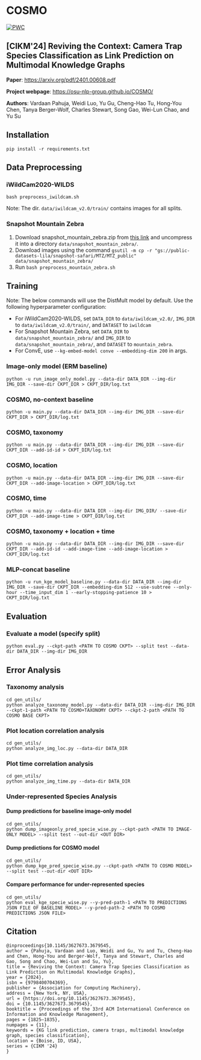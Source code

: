 
# COSMO

[![PWC](https://img.shields.io/endpoint.svg?url=https://paperswithcode.com/badge/bringing-back-the-context-camera-trap-species/image-classification-on-iwildcam2020-wilds)](https://paperswithcode.com/sota/image-classification-on-iwildcam2020-wilds?p=bringing-back-the-context-camera-trap-species)

## [CIKM'24] Reviving the Context: Camera Trap Species Classification as Link Prediction on Multimodal Knowledge Graphs

**Paper**: https://arxiv.org/pdf/2401.00608.pdf

**Project webpage**: https://osu-nlp-group.github.io/COSMO/

**Authors**: Vardaan Pahuja, Weidi Luo, Yu Gu, Cheng-Hao Tu, Hong-You Chen, Tanya Berger-Wolf, Charles Stewart, Song Gao, Wei-Lun Chao, and Yu Su

## Installation

```
pip install -r requirements.txt
```

## Data Preprocessing

### iWildCam2020-WILDS
```
bash preprocess_iwildcam.sh
```
Note: The dir. `data/iwildcam_v2.0/train/` contains images for all splits.

### Snapshot Mountain Zebra
1. Download snapshot_mountain_zebra.zip from [this link](https://buckeyemailosu-my.sharepoint.com/:u:/g/personal/pahuja_9_buckeyemail_osu_edu/EWI05mXQsopNskBo78a_l_ABSZJHl0uCsdNMu72aXmNNiA?e=LOtm5Q) and uncompress it into a directory `data/snapshot_mountain_zebra/`.
2. Download images using the command `gsutil -m cp -r "gs://public-datasets-lila/snapshot-safari/MTZ/MTZ_public" data/snapshot_mountain_zebra/`
2. Run `bash preprocess_mountain_zebra.sh`


## Training

Note: The below commands will use the DistMult model by default. Use the following hyperparameter configuration:

- For iWildCam2020-WILDS, set `DATA_DIR` to `data/iwildcam_v2.0/`, `IMG_DIR` to `data/iwildcam_v2.0/train/`, and `DATASET` to `iwildcam`
- For Snapshot Mountain Zebra, set `DATA_DIR` to `data/snapshot_mountain_zebra/` and `IMG_DIR` to `data/snapshot_mountain_zebra/`, and `DATASET` to `mountain_zebra`.
- For ConvE, use `--kg-embed-model conve --embedding-dim 200` in args.


### Image-only model (ERM baseline)
```
python -u run_image_only_model.py --data-dir DATA_DIR --img-dir IMG_DIR --save-dir CKPT_DIR > CKPT_DIR/log.txt
```

### COSMO, no-context baseline
```
python -u main.py --data-dir DATA_DIR --img-dir IMG_DIR --save-dir CKPT_DIR > CKPT_DIR/log.txt
```

### COSMO, taxonomy
```
python -u main.py --data-dir DATA_DIR --img-dir IMG_DIR --save-dir CKPT_DIR --add-id-id > CKPT_DIR/log.txt
```

### COSMO, location
```
python -u main.py --data-dir DATA_DIR --img-dir IMG_DIR --save-dir CKPT_DIR --add-image-location > CKPT_DIR/log.txt
```

### COSMO, time
```
python -u main.py --data-dir DATA_DIR --img-dir IMG_DIR/ --save-dir CKPT_DIR --add-image-time > CKPT_DIR/log.txt
```

### COSMO, taxonomy + location + time
```
python -u main.py --data-dir DATA_DIR --img-dir IMG_DIR --save-dir CKPT_DIR --add-id-id --add-image-time --add-image-location > CKPT_DIR/log.txt
```

### MLP-concat baseline
```
python -u run_kge_model_baseline.py --data-dir DATA_DIR --img-dir IMG_DIR --save-dir CKPT_DIR --embedding-dim 512 --use-subtree --only-hour --time_input_dim 1 --early-stopping-patience 10 > CKPT_DIR/log.txt

```

## Evaluation

### Evaluate a model (specify split)
```
python eval.py --ckpt-path <PATH TO COSMO CKPT> --split test --data-dir DATA_DIR --img-dir IMG_DIR
```

## Error Analysis

### Taxonomy analysis
```
cd gen_utils/
python analyze_taxonomy_model.py --data-dir DATA_DIR --img-dir IMG_DIR --ckpt-1-path <PATH TO COSMO+TAXONOMY CKPT> --ckpt-2-path <PATH TO COSMO BASE CKPT>
```

### Plot location correlation analysis
```
cd gen_utils/
python analyze_img_loc.py --data-dir DATA_DIR
```

### Plot time correlation analysis
```
cd gen_utils/
python analyze_img_time.py --data-dir DATA_DIR
```


### Under-represented Species Analysis

#### Dump predictions for baseline image-only model
```
cd gen_utils/
python dump_imageonly_pred_specie_wise.py --ckpt-path <PATH TO IMAGE-ONLY MODEL> --split test --out-dir <OUT DIR>
```

#### Dump predictions for COSMO model
```
cd gen_utils/
python dump_kge_pred_specie_wise.py --ckpt-path <PATH TO COSMO MODEL> --split test --out-dir <OUT DIR>
```

#### Compare performance for under-represented species
```
cd gen_utils/
python eval_kge_specie_wise.py --y-pred-path-1 <PATH TO PREDICTIONS JSON FILE OF BASELINE MODEL> --y-pred-path-2 <PATH TO COSMO PREDICTIONS JSON FILE>
```

## Citation
```
@inproceedings{10.1145/3627673.3679545,
author = {Pahuja, Vardaan and Luo, Weidi and Gu, Yu and Tu, Cheng-Hao and Chen, Hong-You and Berger-Wolf, Tanya and Stewart, Charles and Gao, Song and Chao, Wei-Lun and Su, Yu},
title = {Reviving the Context: Camera Trap Species Classification as Link Prediction on Multimodal Knowledge Graphs},
year = {2024},
isbn = {9798400704369},
publisher = {Association for Computing Machinery},
address = {New York, NY, USA},
url = {https://doi.org/10.1145/3627673.3679545},
doi = {10.1145/3627673.3679545},
booktitle = {Proceedings of the 33rd ACM International Conference on Information and Knowledge Management},
pages = {1825–1835},
numpages = {11},
keywords = {KG link prediction, camera traps, multimodal knowledge graph, species classification},
location = {Boise, ID, USA},
series = {CIKM '24}
}
```
